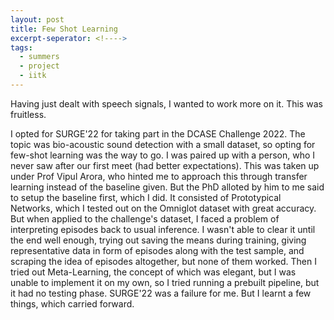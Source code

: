 ```yaml
---
layout: post
title: Few Shot Learning
excerpt-seperator: <!---->
tags:
  - summers
  - project
  - iitk
---
```


Having just dealt with speech signals, I wanted to work more on it. This was fruitless.

<!---->

I opted for SURGE'22 for taking part in the DCASE Challenge 2022. The topic was bio-acoustic sound detection with a small dataset, so opting for few-shot learning was the way to go. I was paired up with a person, who I never saw after our first meet (had better expectations). This was taken up under Prof Vipul Arora, who hinted me to approach this through transfer learning instead of the baseline given. But the PhD alloted by him to me said to setup the baseline first, which I did. It consisted of Prototypical Networks, which I tested out on the Omniglot dataset with great accuracy. But when applied to the challenge's dataset, I faced a problem of interpreting episodes back to usual inference. I wasn't able to clear it until the end well enough, trying out saving the means during training, giving representative data in form of episodes along with the test sample, and scraping the idea of episodes altogether, but none of them worked. Then I tried out Meta-Learning, the concept of which was elegant, but I was unable to implement it on my own, so I tried running a prebuilt pipeline, but it had no testing phase. SURGE'22 was a failure for me. But I learnt a few things, which carried forward.
